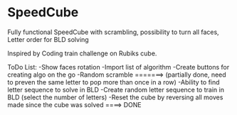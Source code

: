# SpeedCube
Fully functional SpeedCube with scrambling, possibility to turn all faces, Letter order for BLD solving

Inspired by Coding train challenge on Rubiks cube.

ToDo List: 
-Show faces rotation
-Import list of algorithm
-Create buttons for creating algo on the go
-Random scramble =======> (partially done, need to preven the same letter to pop more than once in a row)
-Ability to find letter sequence to solve in BLD
-Create random letter sequence to train in BLD (select the number of letters)
-Reset the cube by reversing all moves made since the cube was solved ====> DONE
